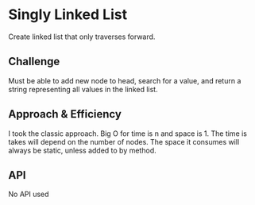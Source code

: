 # Singly Linked List

Create linked list that only traverses forward.

## Challenge

Must be able to add new node to head, search for a value, and return a string representing all
values in the linked list.

## Approach & Efficiency

I took the classic approach. Big O for time is n and space is 1.
The time is takes will depend on the number of nodes.
The space it consumes will always be static, unless added to by method.

## API
No API used
